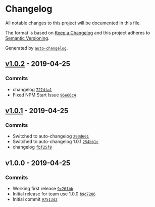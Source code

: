 # Changelog

All notable changes to this project will be documented in this file.

The format is based on [Keep a Changelog](http://keepachangelog.com/en/1.0.0/)
and this project adheres to [Semantic Versioning](http://semver.org/spec/v2.0.0.html).

Generated by [`auto-changelog`](https://github.com/CookPete/auto-changelog).

## [v1.0.2](https://github.com/martinholden-skillsoft/node-percipio-jsonata-excerciser/compare/v1.0.1...v1.0.2) - 2019-04-25

### Commits

- changelog [`727dfa1`](https://github.com/martinholden-skillsoft/node-percipio-jsonata-excerciser/commit/727dfa18c980a4862618dac4b01cdc5ae734e435)
- Fixed NPM Start Issue [`96e66c4`](https://github.com/martinholden-skillsoft/node-percipio-jsonata-excerciser/commit/96e66c4e38a514d499c21317317e80271da7eec2)

## [v1.0.1](https://github.com/martinholden-skillsoft/node-percipio-jsonata-excerciser/compare/v1.0.0...v1.0.1) - 2019-04-25

### Commits

- Switched to auto-changelog [`290d661`](https://github.com/martinholden-skillsoft/node-percipio-jsonata-excerciser/commit/290d66145f6a4353cd96c13a71c9afbd020f1c81)
- Switched to auto-changelog 1.0.1 [`254bb1c`](https://github.com/martinholden-skillsoft/node-percipio-jsonata-excerciser/commit/254bb1c7fb1e7f6bee98764ce001c7084bef1826)
- changelog [`fbf25f8`](https://github.com/martinholden-skillsoft/node-percipio-jsonata-excerciser/commit/fbf25f8dcde438611bb9c50bbb5af078258f150b)

## v1.0.0 - 2019-04-25

### Commits

- Working first release [`9c261bb`](https://github.com/martinholden-skillsoft/node-percipio-jsonata-excerciser/commit/9c261bbd016457d6944f2a6fae4a97d0c7a22a94)
- Initial release for team use 1.0.0 [`b9d7286`](https://github.com/martinholden-skillsoft/node-percipio-jsonata-excerciser/commit/b9d7286072cecf5e17eb0e0bc90307c94bdc4b17)
- Initial commit [`97513d2`](https://github.com/martinholden-skillsoft/node-percipio-jsonata-excerciser/commit/97513d244b1f0737b89d0f8fa8cacb0aa36b465d)

